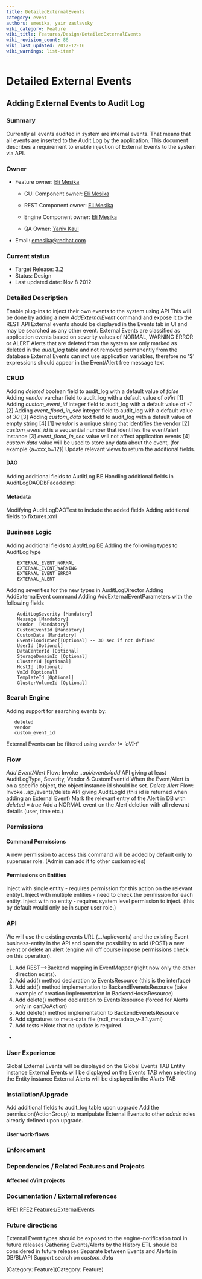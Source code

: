 ```yaml
---
title: DetailedExternalEvents
category: event
authors: emesika, yair zaslavsky
wiki_category: Feature
wiki_title: Features/Design/DetailedExternalEvents
wiki_revision_count: 86
wiki_last_updated: 2012-12-16
wiki_warnings: list-item?
---
```


# Detailed External Events

## Adding External Events to Audit Log

### Summary

Currently all events audited in system are internal events. That means that all events are inserted to the Audit Log by the application.
This document describes a requirement to enable injection of External Events to the system via API.

### Owner

*   Feature owner: [ Eli Mesika](User:emesika)

    * GUI Component owner: [ Eli Mesika](User:emesika)

    * REST Component owner: [ Eli Mesika](User:emesika)

    * Engine Component owner: [ Eli Mesika](User:emesika)

    * QA Owner: [ Yaniv Kaul](User:ykaul)

*   Email: emesika@redhat.com

### Current status

*   Target Release: 3.2
*   Status: Design
*   Last updated date: Nov 8 2012

### Detailed Description

Enable plug-ins to inject their own events to the system using API
This will be done by adding a new *AddExternalEvent* command and expose it to the REST API
External events should be displayed in the Events tab in UI and may be searched as any other event.
External Events are classified as application events based on severity values of NORMAL, WARNING ERROR or ALERT
Alerts that are deleted from the system are only marked as deleted in the *audit_log* table and not removed permanently from the database
External Events can not use application variables, therefore no '$' expressions should appear in the Event/Alert free message text

### CRUD

Adding *deleted* boolean field to audit_log with a default value of *false*
Adding *vendor* varchar field to audit_log with a default value of *oVirt* [1]
Adding *custom_event_id* integer field to audit_log with a default value of *-1* [2]
Adding *event_flood_in_sec* integer field to audit_log with a default value of *30* [3]
Adding *custom_data* text field to audit_log with a default value of empty string [4]
 [1] *vendor* is a unique string that identifies the vendor
[2] *custom_event_id* is a sequential number that identifies the event/alert instance
[3] *event_flood_in_sec* value will not affect application events
[4] *custom data* value will be used to store any data about the event, (for example {a=xxx,b=12})
 Update relevant views to return the additional fields.

#### DAO

Adding additional fields to AuditLog BE
Handling additional fields in AuditLogDAODbFacadeImpl

#### Metadata

Modifying AuditLogDAOTest to include the added fields
Adding additional fields to fixtures.xml

### Business Logic

Adding additional fields to *AuditLog* BE
 Adding the following types to AuditLogType

        EXTERNAL_EVENT_NORMAL  
        EXTERNAL_EVENT_WARNING 
        EXTERNAL_EVENT_ERROR   
        EXTERNAL_ALERT

Adding severities for the new types in AuditLogDirector
Adding AddExternalEvent command
Adding AddExternalEventParameters with the following fields

        AuditLogSeverity [Mandatory]
        Message [Mandatory]
        Vendor  [Mandatory]
        CustomEventId [Mandatory]
        CustomData [Mandatory]
        EventFloodInSec[[Optional] -- 30 sec if not defined
        UserId [Optional]
        DataCenterId [Optional]
        StorageDomainId [Optional]
        ClusterId [Optional]
        HostId [Optional]
        VmId [Optional]
        TemplateId [Optional]
        GlusterVolumeId [Optional]

### Search Engine

Adding support for searching events by:

       deleted
       vendor
       custom_event_id

External Events can be filtered using *vendor != 'oVirt*'

### Flow

*Add Event/Alert* Flow:
Invoke *..api/events/add* API giving at least AuditLogType, Severity, Vendor & CustomEventId
When the Event/Alert is on a specific object, the object instance id should be set.
 *Delete Alert* Flow:
Invoke ..api/events/delete API giving AuditLogId (this id is returned when adding an External Event)
Mark the relevant entry of the Alert in DB with *deleted = true*
Add a NORMAL event on the Alert deletion with all relevant details (user, time etc.)

### Permissions

#### Command Permissions

A new permission to access this command will be added by default only to superuser role. (Admin can add it to other custom roles)

#### Permissions on Entities

Inject with single entity - requires permission for this action on the relevant entity).
Inject with multiple entities - need to check the permission for each entity.
Inject with no entity - requires system level permission to inject.
(this by default would only be in super user role.)

### API

We will use the existing events URL (.../api/events) and the existing Event business-entity in the API and open the possibility to add (POST) a new event or delete an alert (engine will off course impose permissions check on this operation).
 1) Add REST-->Backend mapping in EventMapper (right now only the other direction exists).
2) Add add() method declaration to EventsResource (this is the interface)
3) Add add() method implementation to BackendEvenetsResource (take example of creation implementation in BackendHostsResource)
4) Add delete() method declaration to EventsResource (forced for Alerts only in canDoAction)
5) Add delete() method implementation to BackendEvenetsResource
6) Add signatures to meta-data file (rsdl_metadata_v-3.1.yaml)
7) Add tests
*Note that no update is required.
*

### User Experience

Global External Events will be displayed on the Global Events TAB
Entity instance External Events will be displayed on the Events TAB when selecting the Entity instance
External Alerts will be displayed in the *Alerts* TAB

### Installation/Upgrade

Add additional fields to audit_log table upon upgrade
Add the permission(ActionGroup) to manipulate External Events to other *admin* roles already defined upon upgrade.

#### User work-flows

### Enforcement

### Dependencies / Related Features and Projects

#### Affected oVirt projects

### Documentation / External references

[RFE1](https://bugzilla.redhat.com/show_bug.cgi?id=866123)
[RFE2](https://bugzilla.redhat.com/show_bug.cgi?id=873223)
 [Features/ExternalEvents](Features/ExternalEvents)

### Future directions

External Event types should be exposed to the engine-notification tool in future releases
Gathering Events/Alerts by the History ETL should be considered in future releases
Separate between Events and Alerts in DB/BL/API
Support search on *custom_data*

[Category: Feature](Category: Feature)
